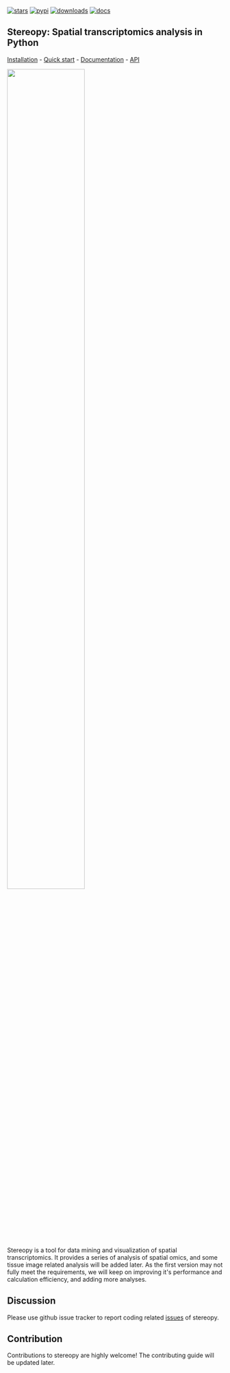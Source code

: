 [![stars](https://img.shields.io/github/stars/BGIResearch/stereopy?logo=GitHub&color=yellow)](https://img.shields.io/github/stars/BGIResearch/stereopy) 
[![pypi](https://img.shields.io/pypi/v/stereopy)](https://pypi.org/project/stereopy/)
[![downloads](https://static.pepy.tech/personalized-badge/stereopy?period=total&units=international_system&left_color=grey&right_color=blue&left_text=downloads)](https://pepy.tech/project/stereopy)
[![docs](https://img.shields.io/static/v1?label=docs&message=stereopy&color=green)](https://stereopy.readthedocs.io/en/latest/index.html)

## **Stereopy**: Spatial transcriptomics analysis in Python

[Installation](https://stereopy.readthedocs.io/en/latest/General/Installation.html) - 
[Quick start](https://stereopy.readthedocs.io/en/latest/Tutorials/clustering.html) - 
[Documentation](https://stereopy.readthedocs.io/en/latest/index.html) - 
[API](https://stereopy.readthedocs.io/en/latest/api/index.html)

<img src="https://github.com/BGIResearch/stereopy/blob/main/docs/source/_static/workflow.png" width="60%" height="70%">

[comment]: <> (![Stereopy]&#40;./docs/source/_static/stereopy.PNG&#41;)

Stereopy is a tool for data mining and visualization of spatial transcriptomics. 
It provides a series of analysis of spatial omics, and some tissue image related analysis  will be added later. 
As the first version may not fully meet the requirements, we will keep on improving it's performance and calculation 
efficiency, and adding more analyses.

## Discussion 
Please use github issue tracker to report coding related [issues](https://github.com/BGIResearch/stereopy/issues) of stereopy.

## Contribution 
Contributions to stereopy are highly welcome! The contributing guide will be updated later.
